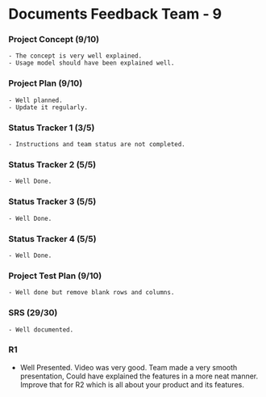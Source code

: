 Documents Feedback Team - 9
===========================
 
### Project Concept (9/10)
    - The concept is very well explained.
    - Usage model should have been explained well. 
 
### Project Plan (9/10)
    - Well planned.
    - Update it regularly.
    
### Status Tracker 1 (3/5)
    - Instructions and team status are not completed.
    
### Status Tracker 2 (5/5) 
    - Well Done.
    
### Status Tracker 3 (5/5)
    - Well Done.
    
### Status Tracker 4 (5/5)
    - Well Done.
    
### Project Test Plan (9/10)
    - Well done but remove blank rows and columns.
    
### SRS (29/30)
    - Well documented.
    
### R1

- Well Presented. Video was very good. Team made a very smooth presentation, Could have explained the features in a more neat manner. Improve that for R2 which is all about your product and its features.

    
